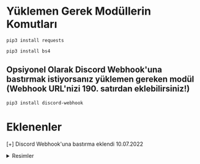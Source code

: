 # Yüklemen Gerek Modüllerin Komutları
```pip3 install requests```

```pip3 install bs4```

## Opsiyonel Olarak Discord Webhook'una bastırmak istiyorsanız yüklemen gereken modül (Webhook URL'nizi 190. satırdan eklebilirsiniz!)
```pip3 install discord-webhook```

# Eklenenler 
[+] Discord Webhook'una bastırma eklendi 10.07.2022

<details> 
   <summary>Resimler</summary>

![image](https://user-images.githubusercontent.com/107348321/178162061-af22e460-4aef-49ce-89f4-66c40e5bf930.png)

![image](https://user-images.githubusercontent.com/107348321/178162069-56eaf768-b301-4ff8-aca4-dc7452a85b7a.png)

![image](https://user-images.githubusercontent.com/107348321/178162080-06eee867-0b1d-4d62-a624-c11f0d564eac.png)

![image](https://user-images.githubusercontent.com/107348321/178162109-2a3bd359-3e7f-49d9-8901-32e2aee12e1c.png)

![image](https://user-images.githubusercontent.com/107348321/178162116-9d692f6d-5d92-48b2-91e8-f98224dd6324.png)

![image](https://user-images.githubusercontent.com/107348321/178162127-4c7e7a3f-9603-464c-a9c8-750f7f3277ae.png)

![image](https://user-images.githubusercontent.com/107348321/178162130-74364a11-24b5-40ea-851a-61c83ff1d8f9.png)

</details>
